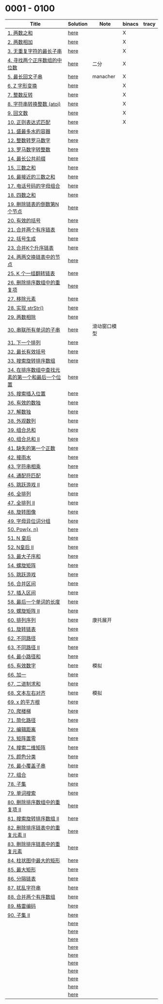# 0001 - 0100



| Title                                                        | Solution                 | Note         | binacs | tracy |
| ------------------------------------------------------------ | ------------------------ | ------------ | ------ | ----- |
| [1. 两数之和](https://leetcode-cn.com/problems/two-sum/)     | [here](./0001/README.md) |              | X      |       |
| [2. 两数相加](https://leetcode-cn.com/problems/add-two-numbers/) | [here](./0002/README.md) |              | X      |       |
| [3. 无重复字符的最长子串](https://leetcode-cn.com/problems/longest-substring-without-repeating-characters/) | [here](./0003/README.md) |              | X      |       |
| [4. 寻找两个正序数组的中位数](https://leetcode-cn.com/problems/median-of-two-sorted-arrays/) | [here](./0004/README.md) | 二分         | X      |       |
| [5. 最长回文子串](https://leetcode-cn.com/problems/longest-palindromic-substring/) | [here](./0005/README.md) | manacher     | X      |       |
| [6. Z 字形变换](https://leetcode-cn.com/problems/zigzag-conversion/) | [here](./0006/README.md) |              | X      |       |
| [7. 整数反转](https://leetcode-cn.com/problems/reverse-integer/) | [here](./0007/README.md) |              | X      |       |
| [8. 字符串转换整数 (atoi)](https://leetcode-cn.com/problems/string-to-integer-atoi/) | [here](./0008/README.md) |              | X      |       |
| [9. 回文数](https://leetcode-cn.com/problems/palindrome-number/) | [here](./0009/README.md) |              | X      |       |
| [10. 正则表达式匹配](https://leetcode-cn.com/problems/regular-expression-matching/) | [here](./0010/README.md) |              | X      |       |
| [11. 盛最多水的容器](https://leetcode-cn.com/problems/container-with-most-water/) | [here](./0011/README.md) |              |        |       |
| [12. 整数转罗马数字](https://leetcode-cn.com/problems/integer-to-roman/) | [here](./0012/README.md) |              |        |       |
| [13. 罗马数字转整数](https://leetcode-cn.com/problems/roman-to-integer/) | [here](./0013/README.md) |              |        |       |
| [14. 最长公共前缀](https://leetcode-cn.com/problems/longest-common-prefix/) | [here](./0014/README.md) |              |        |       |
| [15. 三数之和](https://leetcode-cn.com/problems/3sum/)       | [here](./0015/README.md) |              |        |       |
| [16. 最接近的三数之和](https://leetcode-cn.com/problems/3sum-closest/) | [here](./0016/README.md) |              |        |       |
| [17. 电话号码的字母组合](https://leetcode-cn.com/problems/letter-combinations-of-a-phone-number/) | [here](./0017/README.md) |              |        |       |
| [18. 四数之和](https://leetcode-cn.com/problems/4sum/)       | [here](./0018/README.md) |              |        |       |
| [19. 删除链表的倒数第N个节点](https://leetcode-cn.com/problems/remove-nth-node-from-end-of-list/) | [here](./0019/README.md) |              |        |       |
| [20. 有效的括号](https://leetcode-cn.com/problems/valid-parentheses/) | [here](./0020/README.md) |              |        |       |
| [21. 合并两个有序链表](https://leetcode-cn.com/problems/merge-two-sorted-lists/) | [here](./0021/README.md) |              |        |       |
| [22. 括号生成](https://leetcode-cn.com/problems/generate-parentheses/) | [here](./0022/README.md) |              |        |       |
| [23. 合并K个升序链表](https://leetcode-cn.com/problems/merge-k-sorted-lists/) | [here](./0023/README.md) |              |        |       |
| [24. 两两交换链表中的节点](https://leetcode-cn.com/problems/swap-nodes-in-pairs/) | [here](./0024/README.md) |              |        |       |
| [25. K 个一组翻转链表](https://leetcode-cn.com/problems/reverse-nodes-in-k-group/) | [here](./0025/README.md) |              |        |       |
| [26. 删除排序数组中的重复项](https://leetcode-cn.com/problems/remove-duplicates-from-sorted-array/) | [here](./0026/README.md) |              |        |       |
| [27. 移除元素](https://leetcode-cn.com/problems/remove-element/) | [here](./0027/README.md) |              |        |       |
| [28. 实现 strStr()](https://leetcode-cn.com/problems/implement-strstr/) | [here](./0028/README.md) |              |        |       |
| [29. 两数相除](https://leetcode-cn.com/problems/divide-two-integers/) | [here](./0029/README.md) |              |        |       |
| [30. 串联所有单词的子串](https://leetcode-cn.com/problems/substring-with-concatenation-of-all-words/) | [here](./0030/README.md) | 滑动窗口模型 |        |       |
| [31. 下一个排列](https://leetcode-cn.com/problems/next-permutation/) | [here](./0031/README.md) |              |        |       |
| [32. 最长有效括号](https://leetcode-cn.com/problems/longest-valid-parentheses/) | [here](./0032/README.md) |              |        |       |
| [33. 搜索旋转排序数组](https://leetcode-cn.com/problems/search-in-rotated-sorted-array/) | [here](./0033/README.md) |              |        |       |
| [34. 在排序数组中查找元素的第一个和最后一个位置](https://leetcode-cn.com/problems/find-first-and-last-position-of-element-in-sorted-array/) | [here](./0034/README.md) |              |        |       |
| [35. 搜索插入位置](https://leetcode-cn.com/problems/search-insert-position/) | [here](./0035/README.md) |              |        |       |
| [36. 有效的数独](https://leetcode-cn.com/problems/valid-sudoku/) | [here](./0036/README.md) |              |        |       |
| [37. 解数独](https://leetcode-cn.com/problems/sudoku-solver/) | [here](./0037/README.md) |              |        |       |
| [38. 外观数列](https://leetcode-cn.com/problems/count-and-say/) | [here](./0038/README.md) |              |        |       |
| [39. 组合总和](https://leetcode-cn.com/problems/combination-sum/) | [here](./0039/README.md) |              |        |       |
| [40. 组合总和 II](https://leetcode-cn.com/problems/combination-sum-ii/) | [here](./0040/README.md) |              |        |       |
| [41. 缺失的第一个正数](https://leetcode-cn.com/problems/first-missing-positive/) | [here](./0041/README.md) |              |        |       |
| [42. 接雨水](https://leetcode-cn.com/problems/trapping-rain-water/) | [here](./0042/README.md) |              |        |       |
| [43. 字符串相乘](https://leetcode-cn.com/problems/multiply-strings/) | [here](./0043/README.md) |              |        |       |
| [44. 通配符匹配](https://leetcode-cn.com/problems/wildcard-matching/) | [here](./0044/README.md) |              |        |       |
| [45. 跳跃游戏 II](https://leetcode-cn.com/problems/jump-game-ii/) | [here](./0045/README.md) |              |        |       |
| [46. 全排列](https://leetcode-cn.com/problems/permutations/) | [here](./0046/README.md) |              |        |       |
| [47. 全排列 II](https://leetcode-cn.com/problems/permutations-ii/) | [here](./0047/README.md) |              |        |       |
| [48. 旋转图像](https://leetcode-cn.com/problems/rotate-image/) | [here](./0048/README.md) |              |        |       |
| [49. 字母异位词分组](https://leetcode-cn.com/problems/group-anagrams/) | [here](./0049/README.md) |              |        |       |
| [50. Pow(x, n)](https://leetcode-cn.com/problems/powx-n/)    | [here](./0050/README.md) |              |        |       |
| [51. N 皇后](https://leetcode-cn.com/problems/n-queens/)     | [here](./0051/README.md) |              |        |       |
| [52. N皇后 II](https://leetcode-cn.com/problems/n-queens-ii/) | [here](./0052/README.md) |              |        |       |
| [53. 最大子序和](https://leetcode-cn.com/problems/maximum-subarray/) | [here](./0053/README.md) |              |        |       |
| [54. 螺旋矩阵](https://leetcode-cn.com/problems/spiral-matrix/) | [here](./0054/README.md) |              |        |       |
| [55. 跳跃游戏](https://leetcode-cn.com/problems/jump-game/)  | [here](./0055/README.md) |              |        |       |
| [56. 合并区间](https://leetcode-cn.com/problems/merge-intervals/) | [here](./0056/README.md) |              |        |       |
| [57. 插入区间](https://leetcode-cn.com/problems/insert-interval/) | [here](./0057/README.md) |              |        |       |
| [58. 最后一个单词的长度](https://leetcode-cn.com/problems/length-of-last-word/) | [here](./0058/README.md) |              |        |       |
| [59. 螺旋矩阵 II](https://leetcode-cn.com/problems/spiral-matrix-ii/) | [here](./0059/README.md) |              |        |       |
| [60. 排列序列](https://leetcode-cn.com/problems/permutation-sequence/) | [here](./0060/README.md) | 康托展开     |        |       |
| [61. 旋转链表](https://leetcode-cn.com/problems/rotate-list/) | [here](./0061/README.md) |              |        |       |
| [62. 不同路径](https://leetcode-cn.com/problems/unique-paths/) | [here](./0062/README.md) |              |        |       |
| [63. 不同路径 II](https://leetcode-cn.com/problems/unique-paths-ii/) | [here](./0063/README.md) |              |        |       |
| [64. 最小路径和](https://leetcode-cn.com/problems/minimum-path-sum/) | [here](./0064/README.md) |              |        |       |
| [65. 有效数字](https://leetcode-cn.com/problems/valid-number/) | [here](./0065/README.md) | 模拟         |        |       |
| [66. 加一](https://leetcode-cn.com/problems/plus-one/)       | [here](./0066/README.md) |              |        |       |
| [67. 二进制求和](https://leetcode-cn.com/problems/add-binary/) | [here](./0067/README.md) |              |        |       |
| [68. 文本左右对齐](https://leetcode-cn.com/problems/text-justification/) | [here](./0068/README.md) | 模拟         |        |       |
| [69. x 的平方根](https://leetcode-cn.com/problems/sqrtx/)    | [here](./0069/README.md) |              |        |       |
| [70. 爬楼梯](https://leetcode-cn.com/problems/climbing-stairs/) | [here](./0070/README.md) |              |        |       |
| [71. 简化路径](https://leetcode-cn.com/problems/simplify-path/) | [here](./0071/README.md) |              |        |       |
| [72. 编辑距离](https://leetcode-cn.com/problems/edit-distance/) | [here](./0072/README.md) |              |        |       |
| [73. 矩阵置零](https://leetcode-cn.com/problems/set-matrix-zeroes/) | [here](./0073/README.md) |              |        |       |
| [74. 搜索二维矩阵](https://leetcode-cn.com/problems/search-a-2d-matrix/) | [here](./0074/README.md) |              |        |       |
| [75. 颜色分类](https://leetcode-cn.com/problems/sort-colors/) | [here](./0075/README.md) |              |        |       |
| [76. 最小覆盖子串](https://leetcode-cn.com/problems/minimum-window-substring/) | [here](./0076/README.md) |              |        |       |
| [77. 组合](https://leetcode-cn.com/problems/combinations/)   | [here](./0077/README.md) |              |        |       |
| [78. 子集](https://leetcode-cn.com/problems/subsets/)        | [here](./0078/README.md) |              |        |       |
| [79. 单词搜索](https://leetcode-cn.com/problems/word-search/) | [here](./0079/README.md) |              |        |       |
| [80. 删除排序数组中的重复项 II](https://leetcode-cn.com/problems/remove-duplicates-from-sorted-array-ii/) | [here](./0080/README.md) |              |        |       |
| [81. 搜索旋转排序数组 II](https://leetcode-cn.com/problems/search-in-rotated-sorted-array-ii/) | [here](./0081/README.md) |              |        |       |
| [82. 删除排序链表中的重复元素 II](https://leetcode-cn.com/problems/remove-duplicates-from-sorted-list-ii/) | [here](./0082/README.md) |              |        |       |
| [83. 删除排序链表中的重复元素](https://leetcode-cn.com/problems/remove-duplicates-from-sorted-list/) | [here](./0083/README.md) |              |        |       |
| [84. 柱状图中最大的矩形](https://leetcode-cn.com/problems/largest-rectangle-in-histogram/) | [here](./0084/README.md) |              |        |       |
| [85. 最大矩形](https://leetcode-cn.com/problems/maximal-rectangle/) | [here](./0085/README.md) |              |        |       |
| [86. 分隔链表](https://leetcode-cn.com/problems/partition-list/) | [here](./0086/README.md) |              |        |       |
| [87. 扰乱字符串](https://leetcode-cn.com/problems/scramble-string/) | [here](./0087/README.md) |              |        |       |
| [88. 合并两个有序数组](https://leetcode-cn.com/problems/merge-sorted-array/) | [here](./0088/README.md) |              |        |       |
| [89. 格雷编码](https://leetcode-cn.com/problems/gray-code/)  | [here](./0089/README.md) |              |        |       |
| [90. 子集 II](https://leetcode-cn.com/problems/subsets-ii/)  | [here](./0090/README.md) |              |        |       |
|                                                              | [here](./0091/README.md) |              |        |       |
|                                                              | [here](./0092/README.md) |              |        |       |
|                                                              | [here](./0093/README.md) |              |        |       |
|                                                              | [here](./0094/README.md) |              |        |       |
|                                                              | [here](./0095/README.md) |              |        |       |
|                                                              | [here](./0096/README.md) |              |        |       |
|                                                              | [here](./0097/README.md) |              |        |       |
|                                                              | [here](./0098/README.md) |              |        |       |
|                                                              | [here](./0099/README.md) |              |        |       |
|                                                              | [here](./0100/README.md) |              |        |       |

